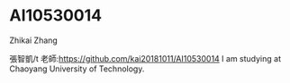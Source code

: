 # AI10530014
Zhikai Zhang 

張智凱/t
老師:https://github.com/kai20181011/AI10530014
I am studying at Chaoyang University of Technology.
